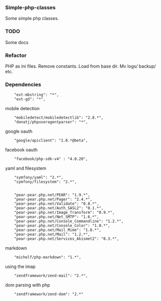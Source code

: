 ### Simple-php-classes

Some simple php classes.

### TODO

Some docs

### Refactor

PHP as ini files. 
Remove constants.
Load from base dir. Mv logs/ backup/ etc.  

### Dependencies

        "ext-mbstring": "*",
        "ext-gd": "*",

mobile detection

        "mobiledetect/mobiledetectlib": "2.8.*",
        "donatj/phpuseragentparser": "*",

google oauth

        "google/apiclient": "1.0.*@beta",

facebook oauth

        "facebook/php-sdk-v4" : "4.0.20",

yaml and filesystem

        "symfony/yaml": "2.*",
        "symfony/filesystem": "2.*",


        "pear-pear.php.net/PEAR": "1.9.*",
        "pear-pear.php.net/Pager": "2.4.*",
        "pear-pear.php.net/Validate": "0.8.*",
        "pear-pear.php.net/Auth_SASL2": "0.1.*",
        "pear-pear.php.net/Image_Transform": "0.9.*",
        "pear-pear.php.net/Net_SMTP": "1.6.*",
        "pear-pear.php.net/Console_Commandline": "1.2.*",
        "pear-pear.php.net/Console_Color": "1.0.*",
        "pear-pear.php.net/Mail_Mime": "1.8.*",
        "pear-pear.php.net/Mail": "1.2.*",
        "pear-pear.php.net/Services_Akismet2": "0.3.*",

markdown

        "michelf/php-markdown": "1.*",

using the imap

        "zendframework/zend-mail": "2.*",

dom parsing with php

        "zendframework/zend-dom": "2.*"



